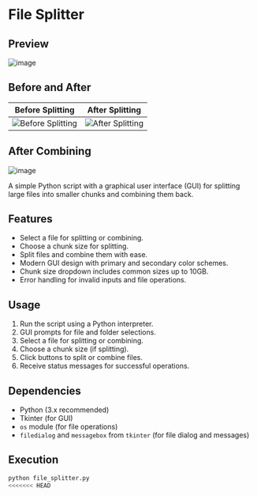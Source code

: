 # File Splitter

## Preview

![image](https://github.com/civarry/file_splitter/assets/108951259/9a3e8531-bd7a-4497-894b-ee1301aeb301)

## Before and After

| Before Splitting | After Splitting |
| :---------------: | :--------------: |
| ![Before Splitting](https://github.com/civarry/file_splitter/assets/108951259/38a90a6b-cbd4-47ae-8a26-3735fcd25dbd) | ![After Splitting](https://github.com/civarry/file_splitter/assets/108951259/8b449256-3f0e-45aa-ad02-13ee48aec379) |

## After Combining

![image](https://github.com/civarry/file_splitter/assets/108951259/1f71cf1e-d3ac-4675-a17e-ac7fe6e18d73)

A simple Python script with a graphical user interface (GUI) for splitting large files into smaller chunks and combining them back.

## Features

- Select a file for splitting or combining.
- Choose a chunk size for splitting.
- Split files and combine them with ease.
- Modern GUI design with primary and secondary color schemes.
- Chunk size dropdown includes common sizes up to 10GB.
- Error handling for invalid inputs and file operations.

## Usage

1. Run the script using a Python interpreter.
2. GUI prompts for file and folder selections.
3. Select a file for splitting or combining.
4. Choose a chunk size (if splitting).
5. Click buttons to split or combine files.
6. Receive status messages for successful operations.

## Dependencies

- Python (3.x recommended)
- Tkinter (for GUI)
- `os` module (for file operations)
- `filedialog` and `messagebox` from `tkinter` (for file dialog and messages)

## Execution

```bash
python file_splitter.py
<<<<<<< HEAD
```
